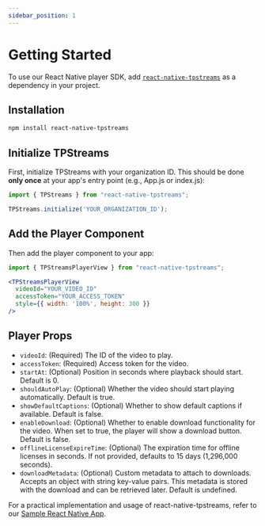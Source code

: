 ```yaml
---
sidebar_position: 1
---
```


# Getting Started

To use our React Native player SDK, add [`react-native-tpstreams`](https://www.npmjs.com/package/react-native-tpstreams) as a dependency in your project.

## Installation

```sh
npm install react-native-tpstreams
```

## Initialize TPStreams

First, initialize TPStreams with your organization ID. This should be done **only once** at your app's entry point (e.g., App.js or index.js):

```js
import { TPStreams } from "react-native-tpstreams";

TPStreams.initialize('YOUR_ORGANIZATION_ID');
```

## Add the Player Component

Then add the player component to your app:

```jsx
import { TPStreamsPlayerView } from "react-native-tpstreams";

<TPStreamsPlayerView 
  videoId="YOUR_VIDEO_ID"
  accessToken="YOUR_ACCESS_TOKEN"
  style={{ width: '100%', height: 300 }}
/>
```

## Player Props

- `videoId`: (Required) The ID of the video to play.
- `accessToken`: (Required) Access token for the video.
- `startAt`: (Optional) Position in seconds where playback should start. Default is 0.
- `shouldAutoPlay`: (Optional) Whether the video should start playing automatically. Default is true.
- `showDefaultCaptions`: (Optional) Whether to show default captions if available. Default is false.
- `enableDownload`: (Optional) Whether to enable download functionality for the video. When set to true, the player will show a download button. Default is false.
- `offlineLicenseExpireTime`: (Optional) The expiration time for offline licenses in seconds. If not provided, defaults to 15 days (1,296,000 seconds).
- `downloadMetadata`: (Optional) Custom metadata to attach to downloads. Accepts an object with string key-value pairs. This metadata is stored with the download and can be retrieved later. Default is undefined.

For a practical implementation and usage of react-native-tpstreams, refer to our [Sample React Native App](https://github.com/testpress/sample_RN_App).
